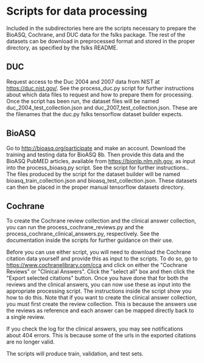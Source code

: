 # Scripts for data processing

Included in the subdirectories here are the scripts necessary to prepare the BioASQ, Cochrane, and DUC data for the fslks package. The rest of the datasets can be download in preprocessed format and stored in the proper directory, as specified by the fslks README.

## DUC  
Request access to the Duc 2004 and 2007 data from NIST at https://duc.nist.gov/. See the process_duc.py script for further instructions about which data files to request and how to prepare them for processing. Once the script has been run, the dataset files will be named duc_2004_test_collection.json and duc_2007_test_collection.json. These are the filenames that the duc.py fslks tensorflow dataset builder expects.

## BioASQ
Go to http://bioasq.org/participate and make an account. Download the training and testing data for BioASQ 8b. Then provide this data and the BioASQ PubMED articles, available from https://bionlp.nlm.nih.gov, as input into the process_bioasq.py script. See the script for further instructions.. The files produced by the script for the dataset builder will be named bioasq_train_collection.json and bioasq_test_collection.json. These datasets can then be placed in the proper manual tensorflow datasets directory.

## Cochrane   
To create the Cochrane review collection and the clinical answer collection, you can run the process_cochrane_reviews.py and the process_cochrane_clinical_answers.py, respectively. See the documentation inside the scripts for further guidance on their use.    

Before you can use either script, you will need to download the Cochrane citation data yourself and provide this as input to the scripts. To do so, go to https://www.cochranelibrary.com/cca and click on either the "Cochrane Reviews" or "Clinical Answers". Click the "select all" box and then click the "Export selected citations" button. Once you have done that for both the reviews and the clinical answers, you can now use these as input into the appropriate processing script. The instructions inside the script show you how to do this. Note that if you want to create the clinical answer collection, you must first create the review collection. This is because the answers use the reviews as reference and each answer can be mapped directly back to a single review.

If you check the log for the clinical answers, you may see notifications about 404 errors. This is because some of the urls in the exported citations are no longer valid. 

The scripts will produce train, validation, and test sets.
